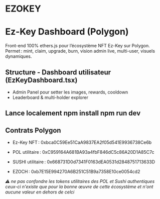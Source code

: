 # EZOKEY

# Ez-Key Dashboard (Polygon) 
Front-end 100% ethers.js pour l’écosystème NFT Ez-Key sur Polygon. 
Permet : mint, claim, upgrade, burn, vision admin live, multi-user, visuels dynamiques.

## Structure - Dashboard utilisateur (EzKeyDashboard.tsx) 

- Admin Panel pour setter les images, rewards, cooldown
-  Leaderboard & multi-holder explorer 

## Lance localement npm install npm run dev 

## Contrats Polygon 
- Ez-Key NFT : 0xbca0C59Ee51CaA9837EA2f05d541E9936738Ce6b

- POL utilitaire : 0xC959164A681BA93a4fbF846dC5c86A20D1A85C7c

- SUSHI utilitaire : 0x668731D0d7341F0163dEA0531d2848751713633D

- EZOCH : 0xb7E15E994270A6B251C51B9a7358E10ce0054cd2

*⚠️ ne pas confondre les tokens utilitaires des POL et Sushi authentiques ceux-ci n'existe que pour la bonne œuvre de cette écosystème et n'ont aucune valeur en dehors de celci*
